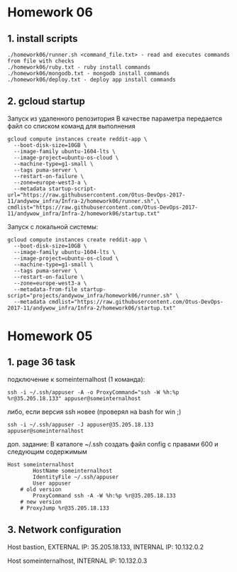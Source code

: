 # Homework 06
## 1. install scripts

```
./homework06/runner.sh <command_file.txt> - read and executes commands from file with checks
./homework06/ruby.txt - ruby install commands
./homework06/mongodb.txt - mongodb install commands
./homework06/deploy.txt - deploy app install commands
```

## 2. gcloud startup 

Запуск из удаленного репозитория
В качестве параметра передается файл со списком команд для выполнения
```
gcloud compute instances create reddit-app \
  --boot-disk-size=10GB \
  --image-family ubuntu-1604-lts \
  --image-project=ubuntu-os-cloud \
  --machine-type=g1-small \
  --tags puma-server \
  --restart-on-failure \
  --zone=europe-west3-a \
  --metadata startup-script-url="https://raw.githubusercontent.com/Otus-DevOps-2017-11/andywow_infra/Infra-2/homework06/runner.sh",\
cmdlist="https://raw.githubusercontent.com/Otus-DevOps-2017-11/andywow_infra/Infra-2/homework06/startup.txt"
```
Запуск с локальной системы:
```
gcloud compute instances create reddit-app \
  --boot-disk-size=10GB \
  --image-family ubuntu-1604-lts \
  --image-project=ubuntu-os-cloud \
  --machine-type=g1-small \
  --tags puma-server \
  --restart-on-failure \
  --zone=europe-west3-a \
  --metadata-from-file startup-script="projects/andywow_infra/homework06/runner.sh" \
  --metadata cmdlist="https://raw.githubusercontent.com/Otus-DevOps-2017-11/andywow_infra/Infra-2/homework06/startup.txt"
```

# Homework 05
## 1. page 36 task
подключение к someinternalhost (1 команда):

`
ssh -i ~/.ssh/appuser -A -o ProxyCommand="ssh -W %h:%p %r@35.205.18.133" appuser@someinternalhost
`

либо, если версия ssh новее (проверял на bash for win ;)

`
ssh -i ~/.ssh/appuser -J appuser@35.205.18.133 appuser@someinternalhost
`

доп. задание:
В каталоге ~/.ssh создать файл config с правами 600 и следующим содержимым

```
Host someinternalhost
        HostName someinternalhost
        IdentityFile ~/.ssh/appuser
        User appuser
	# old version
        ProxyCommand ssh -A -W %h:%p %r@35.205.18.133
	# new version
	# ProxyJump %r@35.205.18.133
```

## 3. Network configuration

Host bastion, EXTERNAL IP: 35.205.18.133, INTERNAL IP: 10.132.0.2

Host someinternalhost, INTERNAL IP: 10.132.0.3
